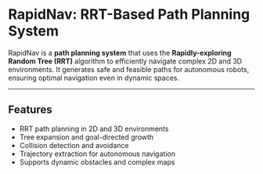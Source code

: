 # RapidNav: RRT-Based Path Planning System

RapidNav is a **path planning system** that uses the **Rapidly-exploring Random Tree (RRT)** algorithm to efficiently navigate complex 2D and 3D environments. It generates safe and feasible paths for autonomous robots, ensuring optimal navigation even in dynamic spaces.

---



## Features

- RRT path planning in 2D and 3D environments  
- Tree expansion and goal-directed growth  
- Collision detection and avoidance  
- Trajectory extraction for autonomous navigation  
- Supports dynamic obstacles and complex maps

  
